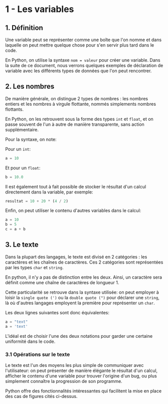 1 - Les variables
=================

## 1. Définition
Une variable peut se représenter comme une boîte que l'on nomme et dans laquelle on peut mettre quelque chose pour s'en servir plus tard dans le code.

En Python, on utilise la syntaxe `nom = valeur` pour créer une variable.
Dans la suite de ce document, nous verrons quelques exemples de déclaration de variable avec les différents types de données que l'on peut rencontrer.

## 2. Les nombres
De manière générale, on distingue 2 types de nombres : les nombres entiers et les nombres à virgule flottante, nommés simplements nombres flottants.

En Python, on les retrouvent sous la forme des types `int` et `float`, et on passe souvent de l'un à autre de manière transparente, sans action supplémentaire.

Pour la syntaxe, on note:

Pour un `int`:
```python
a = 10
```

Et pour un `float`:
```python
b = 10.0
```

Il est également tout à fait possible de stocker le résultat d'un calcul directement dans la variable, par exemple:
```python
resultat = 10 + 20 * (4 / 2)
```

Enfin, on peut utiliser le contenu d'autres variables dans le calcul:
```python
a = 10
b = 5
c = a + b
```

## 3. Le texte
Dans la plupart des langages, le texte est divisé en 2 catégories : les caractères et les chaînes de caractères.
Ces 2 catégories sont représentées par les types `char` et `string`.

En python, il n'y a pas de distinction entre les deux.
Ainsi, un caractère sera définit comme une chaîne de caractères de longueur 1.

Cette particularité se retrouve dans la syntaxe utilisée:
on peut employer à loisir la `single quote (')` ou la `double quote (")` pour déclarer une `string`, là où d'autres langages employent la première pour représenter un `char`.

Les deux lignes suivantes sont donc équivalentes:
```python
a = "text"
a = 'text'
```

L'idéal est de choisir l'une des deux notations pour garder une certaine uniformité dans le code.

### 3.1 Opérations sur le texte
Le texte est l'un des moyens les plus simple de communiquer avec l'utilisateur:
on peut présenter de manière élégante le résultat d'un calcul,
afficher le contenu d'une variable pour trouver l'origine d'un bug,
ou plus simplement connaître la progression de son programme.

Python offre des fonctionnalités intéressantes qui facilitent la mise en place des cas de figures cités ci-dessus.